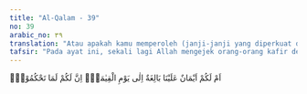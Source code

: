 ```yaml
---
title: "Al-Qalam - 39"
no: 39
arabic_no: ٣٩
translation: "Atau apakah kamu memperoleh (janji-janji yang diperkuat dengan) sumpah dari Kami, yang tetap berlaku sampai hari Kiamat; bahwa kamu dapat mengambil keputusan (sekehendakmu)? "
tafsir: "Pada ayat ini, sekali lagi Allah mengejek orang-orang kafir dengan mengemukakan kalimat tanya, \"Hai orang-orang kafir, apakah kamu sekalian pernah menerima janji-janji dari Kami yang harus Kami tepati seperti yang kamu katakan itu, yaitu kamu akan memperoleh segala yang kamu ingini, padahal kamu mengingkari Kami?\" Dari pertanyaan ini dapat dipahami bahwa Allah sekali-kali tidak pernah menetapkan atau menjanjikan kepada hamba-hamba-Nya seperti yang mereka katakan itu."
---
```


اَمْ لَكُمْ اَيْمَانٌ عَلَيْنَا بَالِغَةٌ اِلٰى يَوْمِ الْقِيٰمَةِۙ اِنَّ لَكُمْ لَمَا تَحْكُمُوْنَۚ
